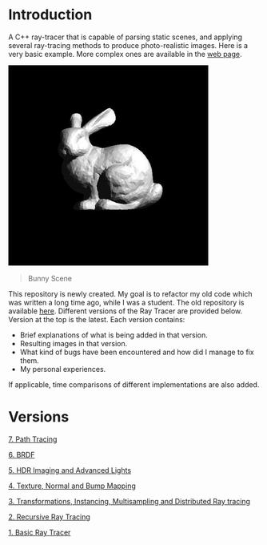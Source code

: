 # Introduction

A C++ ray-tracer that is capable of parsing static scenes, and applying several ray-tracing methods to produce photo-realistic images. Here is a very basic example. More complex ones are available in the [web page](https://badiba.github.io/raytracer/).

![Bunny][bunny]

> Bunny Scene

This repository is newly created. My goal is to refactor my old code which was written a long time ago, while I was a student. The old repository is available [here](https://github.com/badiba/raytracer-795). Different versions of the Ray Tracer are provided below. Version at the top is the latest. Each version contains:

- Brief explanations of what is being added in that version.
- Resulting images in that version.
- What kind of bugs have been encountered and how did I manage to fix them.
- My personal experiences.

If applicable, time comparisons of different implementations are also added.

# Versions

[7. Path Tracing](/pages/Page7.md)

[6. BRDF](/pages/Page6.md)

[5. HDR Imaging and Advanced Lights](/pages/Page5.md)

[4. Texture, Normal and Bump Mapping](/pages/Page4.md)

[3. Transformations, Instancing, Multisampling and Distributed Ray tracing](/pages/Page3.md)

[2. Recursive Ray Tracing](/pages/Page2.md)

[1. Basic Ray Tracer](/pages/Page1.md)

[bunny]:           /assets/hw1-bunny-correct.jpg